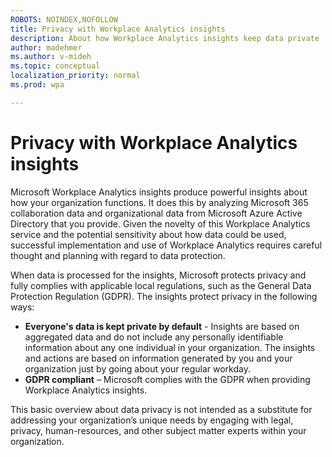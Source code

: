 ```yaml
---
ROBOTS: NOINDEX,NOFOLLOW
title: Privacy with Workplace Analytics insights
description: About how Workplace Analytics insights keep data private
author: madehmer
ms.author: v-mideh
ms.topic: conceptual
localization_priority: normal 
ms.prod: wpa

---
```

# Privacy with Workplace Analytics insights

Microsoft Workplace Analytics insights produce powerful insights about how your organization functions. It does this by analyzing Microsoft 365 collaboration data and organizational data from Microsoft Azure Active Directory that you provide. Given the novelty of this Workplace Analytics service and the potential sensitivity about how data could be used, successful implementation and use of Workplace Analytics requires careful thought and planning with regard to data protection.  

When data is processed for the insights, Microsoft protects privacy and fully complies with applicable local regulations, such as the General Data Protection Regulation (GDPR). The insights protect privacy in the following ways:

* **Everyone's data is kept private by default** - Insights are based on aggregated data and do not include any personally identifiable information about any one individual in your organization. The insights and actions are based on information generated by you and your organization just by going about your regular workday.
* **GDPR compliant** – Microsoft complies with the GDPR when providing Workplace Analytics insights.

This basic overview about data privacy is not intended as a substitute for addressing your organization’s unique needs by engaging with legal, privacy, human-resources, and other subject matter experts within your organization.
